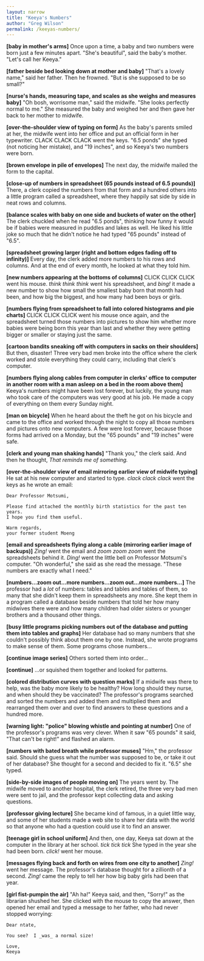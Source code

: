```yaml
---
layout: narrow
title: "Keeya's Numbers"
author: "Greg Wilson"
permalink: /keeyas-numbers/
---
```


**[baby in mother's arms]**
Once upon a time,
a baby and two numbers were born just a few minutes apart.
"She's beautiful", said the baby's mother.  "Let's call her Keeya."

**[father beside bed looking down at mother and baby]**
"That's a lovely name," said her father.
Then he frowned.
"But is she supposed to be so small?"

**[nurse's hands, measuring tape, and scales as she weighs and measures baby]**
"Oh bosh, worrisome man," said the midwife.
"She looks perfectly normal to me."
She measured the baby and weighed her and then gave her back to her mother to midwife.

**[over-the-shoulder view of typing on form]**
As the baby's parents smiled at her,
the midwife went into her office and put an official form in her typewriter.
CLACK CLACK CLACK went the keys.
"6.5 ponds" she typed (not noticing her mistake),
and "19 inches",
and so Keeya's two numbers were born.

**[brown envelope in pile of envelopes]**
The next day,
the midwife mailed the form to the capital.

**[close-up of numbers in spreadsheet (65 pounds instead of 6.5 pounds)]**
There,
a clerk copied the numbers from that form and a hundred others
into a little program called a spreadsheet,
where they happily sat side by side in neat rows and columns.

**[balance scales with baby on one side and buckets of water on the other]**
The clerk chuckled when he read "6.5 ponds",
thinking how funny it would be if babies were measured in puddles and lakes as well.
He liked his little joke so much that he didn't notice he had typed "65 pounds" instead of "6.5".

**[spreadsheet growing larger (right and bottom edges fading off to infinity)]**
Every day, the clerk added more numbers to his rows and columns.
And at the end of every month, he looked at what they told him.

**[new numbers appearing at the bottoms of columns]**
CLICK CLICK CLICK went his mouse.
*think think think* went his spreadsheet,
and *bing!* it made a new number to show how small the smallest baby born that month had been,
and how big the biggest,
and how many had been boys or girls.

**[numbers flying from spreadsheet to fall into colored histograms and pie charts]**
CLICK CLICK CLICK went his mouse once again,
and the spreadsheet turned those numbers into pictures
to show him whether more babies were being born this year than last
and whether they were getting bigger or smaller or staying just the same.

**[cartoon bandits sneaking off with computers in sacks on their shoulders]**
But then, disaster!
Three very bad men broke into the office where the clerk worked
and stole everything they could carry,
including that clerk's computer.

**[numbers flying along cables from computer in clerks' office to computer in another room with a man asleep on a bed in the room above them]**
Keeya's numbers might have been lost forever,
but luckily,
the young man who took care of the computers was very good at his job.
He made a copy of everything on them every Sunday night.

**[man on bicycle]**
When he heard about the theft he got on his bicycle and came to the office
and worked through the night to copy all those numbers and pictures onto new computers.
A few were lost forever,
because those forms had arrived on a Monday,
but the "65 pounds" and "19 inches" were safe.

**[clerk and young man shaking hands]**
"Thank you," the clerk said.
And then he thought, *That reminds me of something.*

**[over-the-shoulder view of email mirroring earlier view of midwife typing]**
He sat at his new computer and started to type.
*clack clack clack* went the keys as he wrote an email:

    Dear Professor Motsumi,
    
    Please find attached the monthly birth statistics for the past ten years.
    I hope you find them useful.

    Warm regards,
    your former student Moeng

**[email and spreadsheets flying along a cable (mirroring earlier image of backups)]**
*Zing!* went the email and *zoom zoom zoom* went the spreadsheets behind it.
*Ding!* went the little bell on Professor Motsumi's computer.
"Oh wonderful," she said as she read the message.
"These numbers are exactly what I need."

**[numbers...zoom out...more numbers...zoom out...more numbers...]**
The professor had a *lot* of numbers: tables and tables and tables of them,
so many that she didn't keep them in spreadsheets any more.
She kept them in a program called a database
beside numbers that told her
how many midwives there were and how many children had older sisters or younger brothers
and a thousand other things.

**[busy little programs picking numbers out of the database and putting them into tables and graphs]**
Her database had so many numbers that she couldn't possibly think about them one by one.
Instead, she wrote programs to make sense of them.
Some programs chose numbers...

**[continue image series]**
Others sorted them into order...

**[continue]**
...or squished them together and looked for patterns.

**[colored distribution curves with question marks]**
If a midwife was there to help, was the baby more likely to be healthy?
How long should they nurse, and when should they be vaccinated?
The professor's programs searched and sorted the numbers
and added them and multiplied them and rearranged them over and over
to find answers to these questions and a hundred more.

**[warning light: "police" blowing whistle and pointing at number]**
One of the professor's programs was very clever.
When it saw "65 pounds" it said, "That can't be right!" and flashed an alarm.

**[numbers with bated breath while professor muses]**
"Hm," the professor said.
Should she guess what the number was supposed to be, or take it out of her database?
She thought for a second and decided to fix it.
"6.5" she typed.

**[side-by-side images of people moving on]**
The years went by.
The midwife moved to another hospital,
the clerk retired,
the three very bad men were sent to jail,
and the professor kept collecting data and asking questions.

**[professor giving lecture]**
She became kind of famous, in a quiet little way,
and some of her students made a web site to share her data with the world
so that anyone who had a question could use it to find an answer.

**[teenage girl in school uniform]**
And then, one day, Keeya sat down at the computer in the library at her school.
*tick tick tick*
She typed in the year she had been born.
*click!* went her mouse.

**[messages flying back and forth on wires from one city to another]**
*Zing!* went her message.
The professor's database thought for a zillionth of a second.
*Zing!* came the reply to tell her how big baby girls had been that year.

**[girl fist-pumpin the air]**
"Ah ha!" Keeya said, and then, "Sorry!" as the librarian shushed her.
She clicked with the mouse to copy the answer,
then opened her email and typed a message to her father,
who had never stopped worrying:

    Dear ntate,

    You see?  I _was_ a normal size!

    Love,
    Keeya
